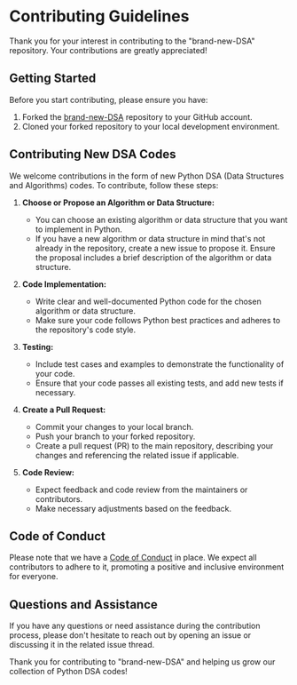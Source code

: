 # Contributing Guidelines

Thank you for your interest in contributing to the "brand-new-DSA" repository. Your contributions are greatly appreciated!

## Getting Started

Before you start contributing, please ensure you have:

1. Forked the [brand-new-DSA](https://github.com/yourusername/brand-new-DSA) repository to your GitHub account.
2. Cloned your forked repository to your local development environment.

## Contributing New DSA Codes

We welcome contributions in the form of new Python DSA (Data Structures and Algorithms) codes. To contribute, follow these steps:

1. **Choose or Propose an Algorithm or Data Structure:**
   - You can choose an existing algorithm or data structure that you want to implement in Python.
   - If you have a new algorithm or data structure in mind that's not already in the repository, create a new issue to propose it. Ensure the proposal includes a brief description of the algorithm or data structure.

2. **Code Implementation:**
   - Write clear and well-documented Python code for the chosen algorithm or data structure.
   - Make sure your code follows Python best practices and adheres to the repository's code style.

3. **Testing:**
   - Include test cases and examples to demonstrate the functionality of your code.
   - Ensure that your code passes all existing tests, and add new tests if necessary.

4. **Create a Pull Request:**
   - Commit your changes to your local branch.
   - Push your branch to your forked repository.
   - Create a pull request (PR) to the main repository, describing your changes and referencing the related issue if applicable.

5. **Code Review:**
   - Expect feedback and code review from the maintainers or contributors.
   - Make necessary adjustments based on the feedback.

## Code of Conduct

Please note that we have a [Code of Conduct](CODE_OF_CONDUCT.md) in place. We expect all contributors to adhere to it, promoting a positive and inclusive environment for everyone.

## Questions and Assistance

If you have any questions or need assistance during the contribution process, please don't hesitate to reach out by opening an issue or discussing it in the related issue thread.

Thank you for contributing to "brand-new-DSA" and helping us grow our collection of Python DSA codes!
